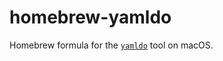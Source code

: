# homebrew-yamldo

Homebrew formula for the [`yamldo`](https://github.com/lucasepe/yamldo) tool on macOS.
